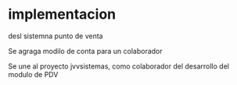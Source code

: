 # implementacion
desl sistemna punto de venta


Se agraga modilo de conta para un colaborador

Se une al proyecto jvvsistemas, como colaborador del desarrollo del modulo de PDV
